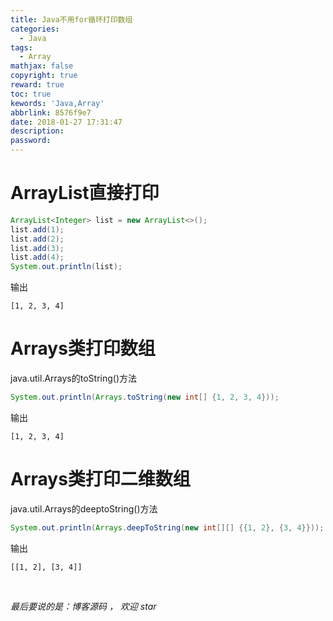 ```yaml
---
title: Java不用for循环打印数组
categories:
  - Java
tags:
  - Array
mathjax: false
copyright: true
reward: true
toc: true
kewords: 'Java,Array'
abbrlink: 8576f9e7
date: 2018-01-27 17:31:47
description:
password:
---
```


# ArrayList直接打印

```java
ArrayList<Integer> list = new ArrayList<>();
list.add(1);
list.add(2);
list.add(3);
list.add(4);
System.out.println(list);
```

输出
```
[1, 2, 3, 4]
```

# Arrays类打印数组
java.util.Arrays的toString()方法
```java
System.out.println(Arrays.toString(new int[] {1, 2, 3, 4}));
```
输出
```
[1, 2, 3, 4]
```

# Arrays类打印二维数组
java.util.Arrays的deeptoString()方法
```java
System.out.println(Arrays.deepToString(new int[][] {{1, 2}, {3, 4}}));
```
输出
```
[[1, 2], [3, 4]]
```
<br>
<p id="div-border-top-green"><i>最后要说的是：博客源码 ， 欢迎 star</i></p>



